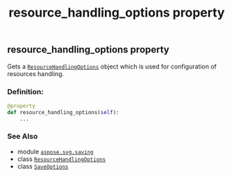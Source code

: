 ﻿---
title: resource_handling_options property
second_title: Aspose.SVG for Python via .NET API References
description: 
type: docs
weight: 30
url: /python-net/aspose.svg.saving/saveoptions/resource_handling_options/
is_root: false
---

## resource_handling_options property


Gets a [`ResourceHandlingOptions`](/svg/python-net/aspose.svg.saving/resourcehandlingoptions) object which is used for configuration of resources handling.
### Definition:
```python
@property
def resource_handling_options(self):
    ...
```

### See Also
* module [`aspose.svg.saving`](../../)
* class [`ResourceHandlingOptions`](/svg/python-net/aspose.svg.saving/resourcehandlingoptions)
* class [`SaveOptions`](/svg/python-net/aspose.svg.saving/saveoptions)
